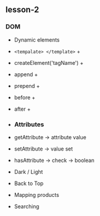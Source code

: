 ## lesson-2

### DOM

- Dynamic elements 

- ``` <tempalate> </template> ``` +

- createElement('tagName') +
- append  +
- prepend +
- before +
- after +

- ### Attributes

- getAttribute   -> attribute value
- setAttribute   -> value set
- hasAttribute   -> check -> boolean


- Dark / Light
- Back to Top
- Mapping products
- Searching